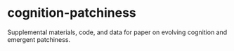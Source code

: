 # cognition-patchiness
Supplemental materials, code, and data for paper on evolving cognition and emergent patchiness.

